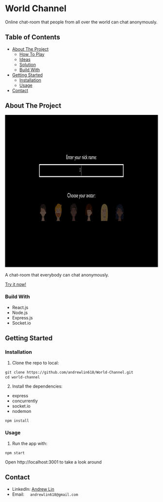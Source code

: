 # World Channel
Online chat-room that people from all over the world can chat anonymously.

## Table of Contents
* [About The Project](#about-the-project)
  * [How To Play](#how-to-play)
  * [Ideas](#ideas)
  * [Solution](*solution)
  * [Build With](#build-with)
* [Getting Started](#getting-started)
  * [Installation](#installation)
  * [Usage](#usage)
* [Contact](#contact)

## About The Project
<img src="screenshot.gif" height=500px alt="Screenshot"></img>

A chat-room that everybody can chat anonymously.

[Try it now!](https://worldchannel.herokuapp.com/)

### Build With
* React.js
* Node.js
* Express.js
* Socket.io

## Getting Started

### Installation

1. Clone the repo to local:
```
git clone https://github.com/andrewlin618/World-Channel.git
cd world-channel
```

2. Install the dependencies:
* express
* concurrently
* socket.io
* nodemon
```
npm install
```
### Usage
1. Run the app with:
```
npm start
```
Open http://localhost:3001 to take a look around

## Contact
- LinkedIn: [Andrew Lin](https://www.linkedin.com/in/andrewlin618)
- Email:    &nbsp; &nbsp; `andrewlin618@gmail.com`
